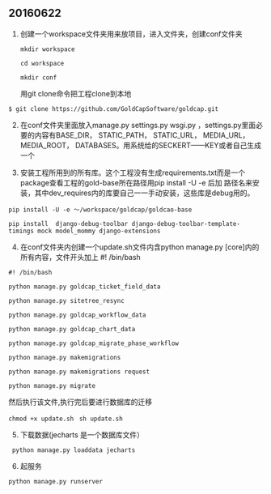 20160622
--------
1. 创建一个workspace文件夹用来放项目，进入文件夹，创建conf文件夹 
 
    ```mkdir workspace```

    ```cd workspace```
    
    ```mkdir conf```

   用git clone命令把工程clone到本地

  ```$ git clone https://github.com/GoldCapSoftware/goldcap.git```

2. 在conf文件夹里面放入manage.py settings.py wsgi.py ，settings.py里面必要的内容有BASE_DIR， STATIC_PATH， STATIC_URL， MEDIA_URL， MEDIA_ROOT， DATABASES。用系统给的SECKERT——KEY或者自己生成一个


3. 安装工程所用到的所有库。这个工程没有生成requirements.txt而是一个package查看工程的gold-base所在路径用pip install -U -e 后加
路径名来安装，其中dev_requires内的库要自己一一手动安装，这些库是debug用的。

  ```pip install -U -e ～/workspace/goldcap/goldcao-base```
  
  ```pip install  django-debug-toolbar django-debug-toolbar-template-timings mock model_mommy django-extensions```
  

  
4. 在conf文件夹内创建一个update.sh文件内含python manage.py   [core]内的所有内容，文件开头加上 #! /bin/bash
  
  ```#! /bin/bash```

  ```python manage.py goldcap_ticket_field_data```
  
  ```python manage.py sitetree_resync```
  
  ```python manage.py goldcap_workflow_data```
  
  ```python manage.py goldcap_chart_data```
  
  ```python manage.py goldcap_migrate_phase_workflow```
  
  ```python manage.py makemigrations```
  
  ```python manage.py makemigrations request```
  
  ```python manage.py migrate```
  
  
  然后执行该文件,执行完后要进行数据库的迁移
  
  ```chmod +x update.sh```
  ``` sh update.sh```

5. 下载数据(jecharts 是一个数据库文件）

  ``` python manage.py loaddata jecharts```

6. 起服务

  ```python manage.py runserver```
